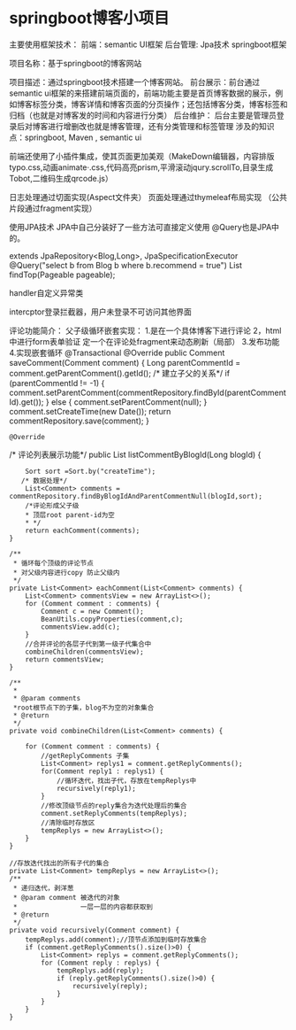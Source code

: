 # springboot博客小项目
 
主要使用框架技术：
前端：semantic UI框架
后台管理: Jpa技术 springboot框架

项目名称：基于springboot的博客网站

项目描述：通过springboot技术搭建一个博客网站。
前台展示：前台通过 semantic ui框架的来搭建前端页面的，前端功能主要是首页博客数据的展示，例如博客标签分类，博客详情和博客页面的分页操作；还包括博客分类，博客标签和归档（也就是对博客发的时间和内容进行分类）
 后台维护： 后台主要是管理员登录后对博客进行增删改也就是博客管理，还有分类管理和标签管理
涉及的知识点：springboot, Maven , semantic ui

前端还使用了小插件集成，使其页面更加美观（MakeDown编辑器，内容排版typo.css,动画animate·.css,代码高亮prism,平滑滚动jqury.scrollTo,目录生成Tobot,二维码生成qrcode.js）

日志处理通过切面实现(Aspect文件夹）
页面处理通过thymeleaf布局实现 （公共片段通过fragment实现）

使用JPA技术 JPA中自己分装好了一些方法可直接定义使用  @Query也是JPA中的。

extends JpaRepository<Blog,Long>, JpaSpecificationExecutor<Blog>
 @Query("select b from Blog b where b.recommend = true")
    List<Blog> findTop(Pageable pageable);
 
 
 handler自定义异常类
 
 intercptor登录拦截器，用户未登录不可访问其他界面
 
 评论功能简介：
 父子级循环嵌套实现：
 1.是在一个具体博客下进行评论
 2，html中进行form表单验证  定一个在评论处fragment来动态刷新（局部）
 3.发布功能
 4.实现嵌套循环
 @Transactional
    @Override
    public Comment saveComment(Comment comment) {
        Long parentCommentId = comment.getParentComment().getId();
        /* 建立子父的关系*/
        if (parentCommentId != -1) {
            comment.setParentComment(commentRepository.findById(parentCommentId).get());
        } else {
            comment.setParentComment(null);
        }
        comment.setCreateTime(new Date());
        return commentRepository.save(comment);
    }

    @Override
   /* 评论列表展示功能*/
    public List<Comment> listCommentByBlogId(Long blogId) {

        Sort sort =Sort.by("createTime");
       /* 数据处理*/
        List<Comment> comments = commentRepository.findByBlogIdAndParentCommentNull(blogId,sort);
        /*评论形成父子级
        * 顶层root parent-id为空
        * */
        return eachComment(comments);
    }

    /**
     * 循环每个顶级的评论节点
     * 对父级内容进行copy 防止父级内
     */
    private List<Comment> eachComment(List<Comment> comments) {
        List<Comment> commentsView = new ArrayList<>();
        for (Comment comment : comments) {
            Comment c = new Comment();
            BeanUtils.copyProperties(comment,c);
            commentsView.add(c);
        }
        //合并评论的各层子代到第一级子代集合中
        combineChildren(commentsView);
        return commentsView;
    }

    /**
     *
     * @param comments
     *root根节点下的子集，blog不为空的对象集合
     * @return
     */
    private void combineChildren(List<Comment> comments) {

        for (Comment comment : comments) {
            //getReplyComments 子集
            List<Comment> replys1 = comment.getReplyComments();
            for(Comment reply1 : replys1) {
                //循环迭代，找出子代，存放在tempReplys中
                recursively(reply1);
            }
            //修改顶级节点的reply集合为迭代处理后的集合
            comment.setReplyComments(tempReplys);
            //清除临时存放区
            tempReplys = new ArrayList<>();
        }
    }

    //存放迭代找出的所有子代的集合
    private List<Comment> tempReplys = new ArrayList<>();
    /**
     * 递归迭代，剥洋葱
     * @param comment 被迭代的对象
     *                一层一层的内容都获取到
     * @return
     */
    private void recursively(Comment comment) {
        tempReplys.add(comment);//顶节点添加到临时存放集合
        if (comment.getReplyComments().size()>0) {
            List<Comment> replys = comment.getReplyComments();
            for (Comment reply : replys) {
                tempReplys.add(reply);
                if (reply.getReplyComments().size()>0) {
                    recursively(reply);
                }
            }
        }
    }

